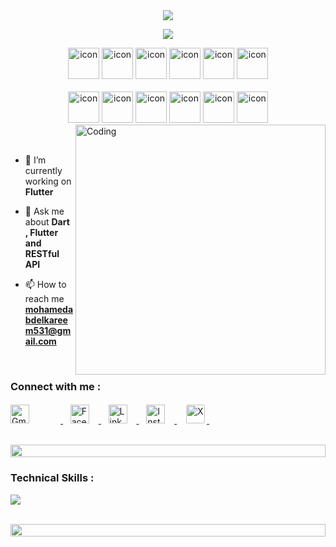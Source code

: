 
<div align="center">
    <img src="https://readme-typing-svg.herokuapp.com/?color=6FDA44&size=40&center=true&vCenter=true&width=1000&height=50&lines=Hi+👋+I+am+Mohamed;Mobile+Application+Developer;Freelancer">
</div>

  <p align="center"> 
 <img src="https://komarev.com/ghpvc/?username=Mohamed2222286&color=blueviolet" /> 
<!--  <img src="https://img.shields.io/badge/Languages-Python | Java | PHP | Typescript | Node | React -green.svg" alt="supun nanayakkara's languages" /> -->
<!--  <img alt="Profile followers" src="https://img.shields.io/github/followers/supuna97"> -->
</p>
  
 <div align="center">
  <img src="https://techstack-generator.vercel.app/java-icon.svg" alt="icon" width="50" height="50" />
  <img src="https://techstack-generator.vercel.app/python-icon.svg" alt="icon" width="50" height="50" />
  <img src="https://techstack-generator.vercel.app/ts-icon.svg" alt="icon" width="50" height="50" />
  <img src="https://techstack-generator.vercel.app/js-icon.svg" alt="icon"width="50" height="50" />
  <img src="https://techstack-generator.vercel.app/react-icon.svg" alt="icon" width="50" height="50" />
 <img src="https://techstack-generator.vercel.app/mysql-icon.svg" alt="icon" width="50" height="50" />
</div>

<br>

<div align="center">
  <img src="https://techstack-generator.vercel.app/docker-icon.svg" alt="icon" width="50" height="50" />
  <img src="https://techstack-generator.vercel.app/aws-icon.svg" alt="icon" width="50" height="50" />
  <img src="https://techstack-generator.vercel.app/github-icon.svg" alt="icon" width="50" height="50" />
  <img src="https://techstack-generator.vercel.app/prettier-icon.svg" alt="icon" width="50" height="50" />
  <img src="https://techstack-generator.vercel.app/restapi-icon.svg" alt="icon" width="50" height="50" />
  <img src="https://techstack-generator.vercel.app/graphql-icon.svg" alt="icon" width="50" height="50" />
</div>


<img align="right" alt="Coding" width="400" src="https://user-images.githubusercontent.com/74038190/229223263-cf2e4b07-2615-4f87-9c38-e37600f8381a.gif">
<br><br>

- 🔭 I’m currently working on **Flutter**
  
- 💬 Ask me about **Dart , Flutter and RESTful API**
  
- 📫 How to reach me **mohamedabdelkareem531@gmail.com**

<br>
<h3 align="left">Connect with me :</h3>

<p align="left">

  <!-- Gmail -->
  <a href="mailto:youremail@gmail.com" target="_blank">
    <img src="https://upload.wikimedia.org/wikipedia/commons/thumb/7/7e/Gmail_icon_%282020%29.svg/48px-Gmail_icon_%282020%29.svg.png" height="30" alt="Gmail" style="margin-right: 50px;" />
  </a>&nbsp;&nbsp;

  <!-- Facebook -->
  <a href="https://facebook.com/your_username" target="_blank">
    <img src="https://upload.wikimedia.org/wikipedia/commons/5/51/Facebook_f_logo_%282019%29.svg" height="30" alt="Facebook" style="margin-right: 15px;" />
  </a>&nbsp;&nbsp;

  <!-- LinkedIn -->
  <a href="https://linkedin.com/in/your_username" target="_blank">
    <img src="https://upload.wikimedia.org/wikipedia/commons/8/81/LinkedIn_icon.svg" height="30" alt="LinkedIn" style="margin-right: 15px;" />
  </a>&nbsp;&nbsp;

  <!-- Instagram -->
  <a href="https://instagram.com/your_username" target="_blank">
    <img src="https://upload.wikimedia.org/wikipedia/commons/a/a5/Instagram_icon.png" height="30" alt="Instagram" style="margin-right: 15px;" />
  </a>&nbsp;&nbsp;

  <!-- X (Twitter) -->
<a href="https://x.com/your_username" target="_blank">
  <img 
    src="https://cdn-icons-png.flaticon.com/512/5968/5968830.png" 
    height="30" 
    alt="X" 
    style="background-color:white; border-radius:5px; padding:3px;"
  />
</a>
&nbsp;&nbsp;

</p>

<br>

<img src="https://i.imgur.com/dBaSKWF.gif" height="20" width="100%">

<h3 align="left">Technical Skills :</h3>

<p align="left">
  <a href="https://skillicons.dev">
    <img src="https://skillicons.dev/icons?i=dart,swift,java,py,flutter,firebase,supabase,mysql,azure,docker,git,github,androidstudio,vscode,figma,idea,postman,linux" />
  </a>
</p>

<br/>
<img src="https://i.imgur.com/dBaSKWF.gif" height="20" width="100%">
